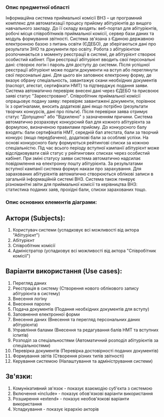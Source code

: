 ### Опис предметної області
Інформаційна система приймальної комісії ВНЗ – це програмний комплекс для автоматизації процесу прийому абітурієнтів до вищого навчального закладу. До її складу входять: веб-портал для абітурієнтів, робочі місця співробітників приймальної комісії, сервер бази даних та модуль формування звітності. Система зв'язана з Єдиною державною електронною базою з питань освіти (ЄДЕБО), де зберігаються дані про результати ЗНО та документи про освіту. Робота з абітурієнтом розпочинається з моменту реєстрації в системі, де абітурієнт створює особистий кабінет. При реєстрації абітурієнт вводить свої персональні дані: створює логін і пароль для доступу до системи. Після успішної реєстрації абітурієнт може подати документи на вступ або переглянути свої персональні дані. Для цього він заповнює електронну форму, де вказує обрану спеціальность, завантажує скани необхідних документів (паспорт, атестат, сертифікати НМТ) та підтверджує подання заяви. Система автоматично перевіряє внесені дані через ЄДЕБО та присвоює заяві статус "Зареєстровано". Співробітник приймальної комісії опрацьовує подану заяву: перевіряє завантажені документи, порівнює їх з оригіналами, вносить додаткові дані якщо потрібно (результати творчих конкурсів, дані про пільги). Після перевірки заява отримує статус "Допущено" або "Відхилено" з зазначенням причини. Система автоматично розраховує конкурсний бал для кожного абітурієнта за формулою, визначеною правилами прийому. До конкурсного балу входять: бали сертифікатів НМТ, середній бал атестата, бали за творчий конкурс (якщо передбачено), додаткові бали за особливі успіхи. На основі конкурсного балу формуються рейтингові списки за кожною спеціальністю. Під час всього періоду вступної кампанії абітурієнт може відслідковувати свій статус у рейтингових списках через особистий кабінет. При зміні статусу заяви система автоматично надсилає повідомлення на електронну пошту абітурієнта. За результатами вступної кампанії система формує накази про зарахування. Для зарахованих абітурієнтів автоматично створюються облікові записи в загальній інформаційній системі ВНЗ. Система також генерує різноманітні звіти для приймальної комісії та керівництва ВНЗ: статистика поданих заяв, прохідні бали, списки зарахованих тощо.
### Опис основних елементів діаграми:
## Актори (Subjects):
1. Користувач системи (успадковує всі можливості від актора "Абітурієнт")
2. Абітурієнт
3. Співробітник комісії
4. Адміністратор (успадковує всі можливості від актора "Співробітник комісії")
## Варіанти використання (Use cases):
1. Перегляд даних
2. Реєстрація в систему (Створення нового облікового запису абітурієнта в систему)
3. Внесення логіну
4. Внесення паролю
5. Подача документів (Подання необхідних документів для вступу)
6. Заповнення електронної форми
7. Внесення даних (Внесення та перегляд персональних даних абітурієнта)
8. Управління балами (Внесення та редагування балів НМТ та вступних іспитів)
9. Розподіл за спеціальностями (Автоматичний розподіл абітурієнтів за спеціальностями)
10. Перевірка документів (Перевірка достовірності поданих документів)
11. Формування звітів (Створення різних типів звітності)
12. Керування системою (Налаштування та адміністрування системи)
## Зв'язки:
1. Комунікативний зв'язок - показує взаємодію суб'єкта з системою
2. Включення «include» - показує обов'язкові варіанти використання
3. Розширення «extend» - показує необов'язкові варіанти використання
4. Успадкування - показує ієрархію акторів